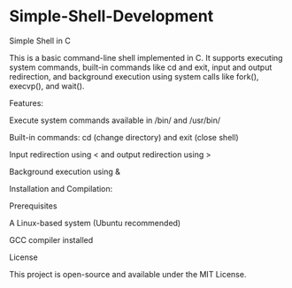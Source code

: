 # Simple-Shell-Development
Simple Shell in C

This is a basic command-line shell implemented in C. 
It supports executing system commands, built-in commands like cd and exit, input and output redirection, and background execution using system calls like fork(), execvp(), and wait().

Features:

Execute system commands available in /bin/ and /usr/bin/

Built-in commands: cd (change directory) and exit (close shell)

Input redirection using < and output redirection using >

Background execution using &

Installation and Compilation:

Prerequisites

A Linux-based system (Ubuntu recommended)

GCC compiler installed

License

This project is open-source and available under the MIT License.
